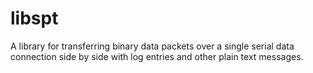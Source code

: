 # libspt

A library for transferring binary data packets over a single serial data connection side by side with log entries and
other plain text messages.